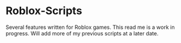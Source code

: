# Roblox-Scripts
Several features written for Roblox games. This read me is a work in progress. 
Will add more of my previous scripts at a later date.
